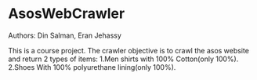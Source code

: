 # AsosWebCrawler

Authors:
Din Salman,
Eran Jehassy

This is a course project.
The crawler objective is to crawl the asos website and return 2 types of items:
1.Men shirts with 100% Cotton(only 100%).
2.Shoes With 100% polyurethane lining(only 100%).
